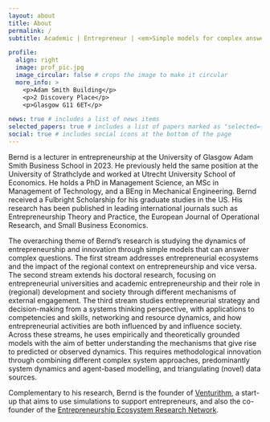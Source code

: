 ```yaml
---
layout: about
title: About
permalink: /
subtitle: Academic | Entrepreneur | <em>Simple models for complex answers</em>.

profile:
  align: right
  image: prof_pic.jpg
  image_circular: false # crops the image to make it circular
  more_info: >
    <p>Adam Smith Building</p>
    <p>2 Discovery Place</p>
    <p>Glasgow G11 6ET</p>

news: true # includes a list of news items
selected_papers: true # includes a list of papers marked as "selected={true}"
social: true # includes social icons at the bottom of the page
---
```


Bernd is a lecturer in entrepreneurship at the University of Glasgow Adam Smith Business School in 2023. He previously held the same position at the University of Strathclyde and worked at Utrecht University School of Economics. He holds a PhD in Management Science, an MSc in Management of Technology, and a BEng in Mechanical Engineering. Bernd received a Fulbright Scholarship for his graduate studies in the US. His research has been published in leading international journals such as Entrepreneurship Theory and Practice, the European Journal of Operational Research, and Small Business Economics.

The overarching theme of Bernd’s research is studying the dynamics of entrepreneurship and innovation through simple models that can answer complex questions. The first stream addresses entrepreneurial ecosystems and the impact of the regional context on entrepreneurship and vice versa. The second stream extends his doctoral research, focusing on entrepreneurial universities and academic entrepreneurship and their role in (regional) development and society through different mechanisms of external engagement. The third stream studies entrepreneurial strategy and decision-making from a systems thinking perspective, with applications to competencies and skills, networking and resource dynamics, and how entrepreneurial activities are both influenced by and influence society. Across these streams, he uses empirically and theoretically grounded models with the aim of better understanding the mechanisms that give rise to predicted or observed dynamics. This requires methodological innovation through combining different complex system approaches, predominantly system dynamics and agent-based modelling, and triangulating (novel) data sources.

Complementary to his research, Bernd is the founder of [Venturithm](https://venturithm.com), a start-up that aims to use simulations to support entrepreneurs, and also the co-founder of the [Entrepreneurship Ecosystem Research Network](https://eernetwork.org/).
